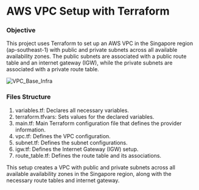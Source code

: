 # AWS VPC Setup with Terraform

### Objective

This project uses Terraform to set up an AWS VPC in the Singapore region (ap-southeast-1) with public and private subnets across all available availability zones. The public subnets are associated with a public route table and an internet gateway (IGW), while the private subnets are associated with a private route table.



![VPC_Base_Infra](https://github.com/user-attachments/assets/18106804-16ac-440f-b49f-1422fa88b1ec)


### Files Structure
1. variables.tf: Declares all necessary variables.
2. terraform.tfvars: Sets values for the declared variables.
3. main.tf: Main Terraform configuration file that defines the provider information.
4. vpc.tf: Defines the VPC configuration.
5. subnet.tf: Defines the subnet configurations.
6. igw.tf: Defines the Internet Gateway (IGW) setup.
7. route_table.tf: Defines the route table and its associations.

This setup creates a VPC with public and private subnets across all available availability zones in the Singapore region, along with the necessary route tables and internet gateway.
